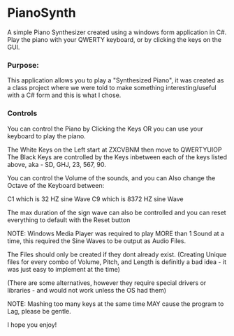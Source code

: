 # PianoSynth
A simple Piano Synthesizer created using a windows form application in C#. 
Play the piano with your QWERTY keyboard, or by clicking the keys on the GUI.

### Purpose: 
This application allows you to play a "Synthesized Piano", it was created as a class project where we were told to make something interesting/useful with a C# form and this is what I chose.

### Controls
You can control the Piano by Clicking the Keys OR you can use your keyboard to play the piano.

The White Keys on the Left start at ZXCVBNM then move to QWERTYUIOP
The Black Keys are controlled by the Keys inbetween each of the keys 
listed above, aka - SD, GHJ, 23, 567, 90.

You can control the Volume of the sounds, and you can Also change the 
Octave of the Keyboard between:

C1 which is 32 HZ sine Wave
C9 which is 8372 HZ sine Wave

The max duration of the sign wave can also be controlled
and you can reset everything to default with the Reset button

NOTE: Windows Media Player was required to play MORE than 1 Sound at a time, this required the Sine Waves to be output as Audio Files.

The Files should only be created if they dont already exist.
(Creating Unique files for every combo of Volume, Pitch, and Length is definitly a bad idea - it was just easy to implement at the time)

(There are some alternatives, however they require special drivers or libraries - and would not work unless the OS had them)

NOTE: Mashing too many keys at the same time MAY cause the program 
to Lag, please be gentle.

I hope you enjoy!

